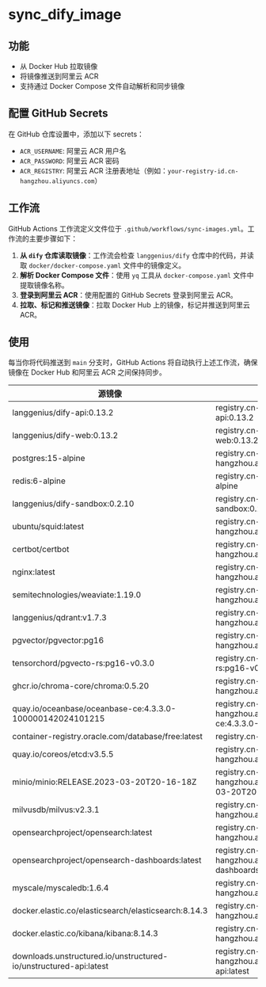 # sync_dify_image

## 功能

- 从 Docker Hub 拉取镜像
- 将镜像推送到阿里云 ACR
- 支持通过 Docker Compose 文件自动解析和同步镜像

## 配置 GitHub Secrets

在 GitHub 仓库设置中，添加以下 secrets：

- `ACR_USERNAME`: 阿里云 ACR 用户名
- `ACR_PASSWORD`: 阿里云 ACR 密码
- `ACR_REGISTRY`: 阿里云 ACR 注册表地址（例如：`your-registry-id.cn-hangzhou.aliyuncs.com`）

## 工作流

GitHub Actions 工作流定义文件位于 `.github/workflows/sync-images.yml`。工作流的主要步骤如下：

1. **从 `dify` 仓库读取镜像**：工作流会检查 `langgenius/dify` 仓库中的代码，并读取 `docker/docker-compose.yaml` 文件中的镜像定义。
2. **解析 Docker Compose 文件**：使用 `yq` 工具从 `docker-compose.yaml` 文件中提取镜像名称。
3. **登录到阿里云 ACR**：使用配置的 GitHub Secrets 登录到阿里云 ACR。
4. **拉取、标记和推送镜像**：拉取 Docker Hub 上的镜像，标记并推送到阿里云 ACR。

## 使用

每当你将代码推送到 `main` 分支时，GitHub Actions 将自动执行上述工作流，确保镜像在 Docker Hub 和阿里云 ACR 之间保持同步。

| 源镜像                                          | 替换后镜像                                                     |
|-------------------------------------------------|----------------------------------------------------------------|
| langgenius/dify-api:0.13.2                       | registry.cn-hangzhou.aliyuncs.com/linjicong/dify-api:0.13.2     |
| langgenius/dify-web:0.13.2                       | registry.cn-hangzhou.aliyuncs.com/linjicong/dify-web:0.13.2     |
| postgres:15-alpine                              | registry.cn-hangzhou.aliyuncs.com/linjicong/postgres:15-alpine  |
| redis:6-alpine                                  | registry.cn-hangzhou.aliyuncs.com/linjicong/redis:6-alpine      |
| langgenius/dify-sandbox:0.2.10                   | registry.cn-hangzhou.aliyuncs.com/linjicong/dify-sandbox:0.2.10 |
| ubuntu/squid:latest                             | registry.cn-hangzhou.aliyuncs.com/linjicong/squid:latest |
| certbot/certbot                                 | registry.cn-hangzhou.aliyuncs.com/linjicong/certbot:latest |
| nginx:latest                                    | registry.cn-hangzhou.aliyuncs.com/linjicong/nginx:latest        |
| semitechnologies/weaviate:1.19.0                | registry.cn-hangzhou.aliyuncs.com/linjicong/weaviate:1.19.0 |
| langgenius/qdrant:v1.7.3                        | registry.cn-hangzhou.aliyuncs.com/linjicong/qdrant:v1.7.3      |
| pgvector/pgvector:pg16                          | registry.cn-hangzhou.aliyuncs.com/linjicong/pgvector:pg16 |
| tensorchord/pgvecto-rs:pg16-v0.3.0              | registry.cn-hangzhou.aliyuncs.com/linjicong/pgvecto-rs:pg16-v0.3.0 |
| ghcr.io/chroma-core/chroma:0.5.20                | registry.cn-hangzhou.aliyuncs.com/linjicong/chroma:0.5.20 |
| quay.io/oceanbase/oceanbase-ce:4.3.3.0-100000142024101215  |  registry.cn-hangzhou.aliyuncs.com/linjicong/oceanbase-ce:4.3.3.0-100000142024101215 |
| container-registry.oracle.com/database/free:latest | registry.cn-hangzhou.aliyuncs.com/linjicong/free:latest |
| quay.io/coreos/etcd:v3.5.5                      | registry.cn-hangzhou.aliyuncs.com/linjicong/etcd:v3.5.5 |
| minio/minio:RELEASE.2023-03-20T20-16-18Z        | registry.cn-hangzhou.aliyuncs.com/linjicong/minio:RELEASE.2023-03-20T20-16-18Z |
| milvusdb/milvus:v2.3.1                          | registry.cn-hangzhou.aliyuncs.com/linjicong/milvus:v2.3.1 |
| opensearchproject/opensearch:latest             | registry.cn-hangzhou.aliyuncs.com/linjicong/opensearch:latest |
| opensearchproject/opensearch-dashboards:latest  | registry.cn-hangzhou.aliyuncs.com/linjicong/opensearch-dashboards:latest |
| myscale/myscaledb:1.6.4                         | registry.cn-hangzhou.aliyuncs.com/linjicong/myscaledb:1.6.4 |
| docker.elastic.co/elasticsearch/elasticsearch:8.14.3 | registry.cn-hangzhou.aliyuncs.com/linjicong/elasticsearch:8.14.3 |
| docker.elastic.co/kibana/kibana:8.14.3          | registry.cn-hangzhou.aliyuncs.com/linjicong/kibana:8.14.3 |
| downloads.unstructured.io/unstructured-io/unstructured-api:latest | registry.cn-hangzhou.aliyuncs.com/linjicong/unstructured-api:latest |

